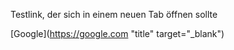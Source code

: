 Testlink, der sich in einem neuen Tab öffnen sollte

[Google](https://google.com "title" target="\_blank")
